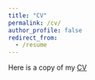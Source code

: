 ```yaml
---
title: "CV"
permalink: /cv/
author_profile: false
redirect_from:
  - /resume
---
```


Here is a copy of my [CV](https://acousticsmh.github.io/files/cv.pdf)